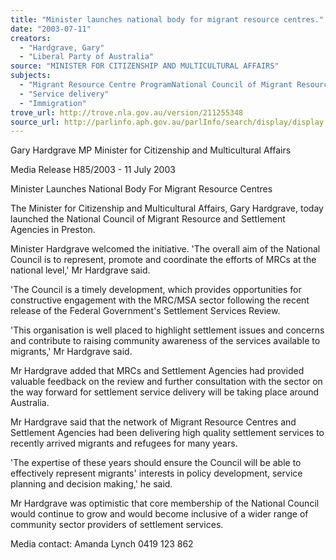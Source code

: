 ```yaml
---
title: "Minister launches national body for migrant resource centres."
date: "2003-07-11"
creators:
  - "Hardgrave, Gary"
  - "Liberal Party of Australia"
source: "MINISTER FOR CITIZENSHIP AND MULTICULTURAL AFFAIRS"
subjects:
  - "Migrant Resource Centre ProgramNational Council of Migrant Resource and Settlement Agencies"
  - "Service delivery"
  - "Immigration"
trove_url: http://trove.nla.gov.au/version/211255348
source_url: http://parlinfo.aph.gov.au/parlInfo/search/display/display.w3p;query=Id%3A%22media/pressrel/84V96%22
---
```


 Gary Hardgrave MP   Minister for Citizenship and Multicultural Affairs 

   Media Release H85/2003 - 11 July 2003

 

 Minister Launches National Body For Migrant Resource Centres

 The Minister for Citizenship and Multicultural Affairs, Gary Hardgrave, today launched the  National Council of Migrant Resource and Settlement Agencies in Preston.

 Minister Hardgrave welcomed the initiative. 'The overall aim of the National Council is to  represent, promote and coordinate the efforts of MRCs at the national level,' Mr Hardgrave  said. 

 'The Council is a timely development, which provides opportunities for constructive  engagement with the MRC/MSA sector following the recent release of the Federal  Government's Settlement Services Review. 

 'This organisation is well placed to highlight settlement issues and concerns and contribute  to raising community awareness of the services available to migrants,' Mr Hardgrave said.

 Mr Hardgrave added that MRCs and Settlement Agencies had provided valuable feedback  on the review and further consultation with the sector on the way forward for settlement  service delivery will be taking place around Australia.

 Mr Hardgrave said that the network of Migrant Resource Centres and Settlement Agencies  had been delivering high quality settlement services to recently arrived migrants and  refugees for many years.

 'The expertise of these years should ensure the Council will be able to effectively represent  migrants' interests in policy development, service planning and decision making,' he said.

 Mr Hardgrave was optimistic that core membership of the National Council would continue to  grow and would become inclusive of a wider range of community sector providers of  settlement services. 

 Media contact: Amanda Lynch 0419 123 862 

